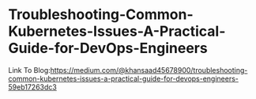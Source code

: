 # Troubleshooting-Common-Kubernetes-Issues-A-Practical-Guide-for-DevOps-Engineers
Link To Blog:https://medium.com/@khansaad45678900/troubleshooting-common-kubernetes-issues-a-practical-guide-for-devops-engineers-59eb17263dc3
